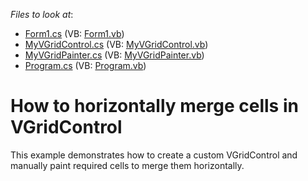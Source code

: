 <!-- default file list -->
*Files to look at*:

* [Form1.cs](./CS/WindowsApplication1/Form1.cs) (VB: [Form1.vb](./VB/WindowsApplication1/Form1.vb))
* [MyVGridControl.cs](./CS/WindowsApplication1/MyVGridControl.cs) (VB: [MyVGridControl.vb](./VB/WindowsApplication1/MyVGridControl.vb))
* [MyVGridPainter.cs](./CS/WindowsApplication1/MyVGridPainter.cs) (VB: [MyVGridPainter.vb](./VB/WindowsApplication1/MyVGridPainter.vb))
* [Program.cs](./CS/WindowsApplication1/Program.cs) (VB: [Program.vb](./VB/WindowsApplication1/Program.vb))
<!-- default file list end -->
# How to horizontally merge cells in VGridControl


<p></p><p>This example demonstrates how to create a custom VGridControl and manually paint required cells to merge them horizontally.</p>

<br/>


